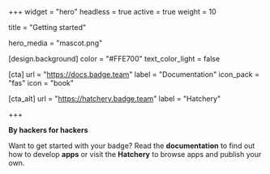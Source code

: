 +++
widget = "hero"
headless = true
active = true
weight = 10

title = "Getting started"

hero_media = "mascot.png"

[design.background]
  color = "#FFE700"
  text_color_light = false

[cta]
  url = "https://docs.badge.team"
  label = "Documentation"
  icon_pack = "fas"
  icon = "book"
  
[cta_alt]
  url = "https://hatchery.badge.team"
  label = "Hatchery"

+++

**By hackers for hackers**

Want to get started with your badge? Read the **documentation** to find out how to develop **apps** or visit the **Hatchery** to browse apps and publish your own.
